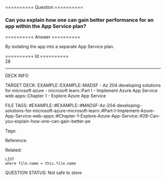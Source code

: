 ========== Question ==========  

### Can you explain how one can gain better performance for an app within the App Service plan?  

========== Answer ==========  

By isolating the app into a separate App Service plan.

========== Id ==========  
28

---

DECK INFO

TARGET DECK: EXAMPLE::EXAMPLE::MADSF - Az 204 developing solutions for microsoft azure - microsoft learn::Part I - Implement Azure App Service web apps::Chapter 1 - Explore Azure App Service

FILE TAGS: #EXAMPLE::#EXAMPLE::#MADSF-Az-204-developing-solutions-for-microsoft-azure-microsoft-learn::#Part-I-Implement-Azure-App-Service-web-apps::#Chapter-1-Explore-Azure-App-Service::#28-Can-you-explain-how-one-can-gain-better-pe

Tags:

Reference:

Related:

```dataview
LIST
where file.name = this.file.name
```

QUESTION STATUS: Not safe to store
